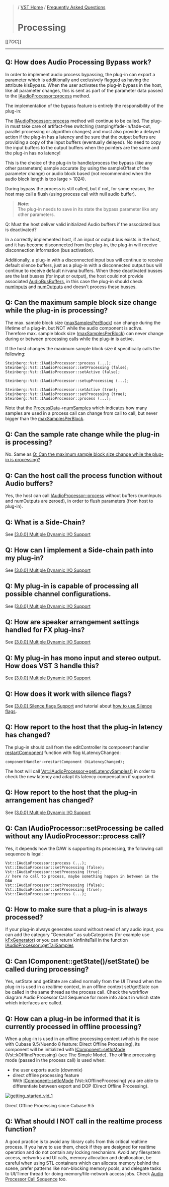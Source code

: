 >/ [VST Home](/Index.md) / [Frequently Asked Questions](../FAQ/Index.md)
>
># Processing

[[_TOC_]]

---

## Q: How does Audio Processing Bypass work?

In order to implement audio process bypassing, the plug-in can export a parameter which is additionally and exclusively flagged as having the attribute kIsBypass. When the user activates the plug-in bypass in the host, like all parameter changes, this is sent as part of the parameter data passed to the [IAudioProcessor::process](https://steinbergmedia.github.io/vst3_doc/vstinterfaces/classSteinberg_1_1Vst_1_1IAudioProcessor.html#a6b98eb31cf38ba96a28b303c13c64e13) method.

The implementation of the bypass feature is entirely the responsibility of the plug-in:

The [IIAudioProcessor::process](https://steinbergmedia.github.io/vst3_doc/vstinterfaces/classSteinberg_1_1Vst_1_1IAudioProcessor.html#a6b98eb31cf38ba96a28b303c13c64e13) method will continue to be called. The plug-in must take care of artifact-free switching (ramping/fade-in/fade-out, parallel processing or algorithm changes) and must also provide a delayed action if the plug-in has a latency and be sure that the output buffers are providing a copy of the input buffers (eventually delayed). No need to copy the input buffers to the output buffers when the pointers are the same and the plug-in has no latency!

This is the choice of the plug-in to handle/process the bypass (like any other parameters) sample accurate (by using the sampleOffset of the parameter change) or audio block based (not recommended when the audio block length is too large > 1024).

During bypass the process is still called, but if not, for some reason, the host may call a flush (using process call with null audio buffer).

>***Note:***<br>
>The plug-in needs to save in its state the bypass parameter like any other parameters.

Q: Must the host deliver valid initialized Audio buffers if the associated bus is deactivated?

In a correctly implemented host, if an input or output bus exists in the host, and it has become disconnected from the plug-in, the plug-in will receive disconnection information (bus activation).

Additionally, a plug-in with a disconnected input bus will continue to receive default silence buffers, just as a plug-in with a disconnected output bus will continue to receive default nirvana buffers. When these deactivated busses are the last busses (for input or output), the host could not provide associated [AudioBusBuffers](https://steinbergmedia.github.io/vst3_doc/vstinterfaces/structSteinberg_1_1Vst_1_1AudioBusBuffers.html), in this case the plug-in should check [numInputs](https://steinbergmedia.github.io/vst3_doc/vstinterfaces/structSteinberg_1_1Vst_1_1ProcessData.html#a852a74fc4e461ef086bac048313d2de9) and [numOutputs](https://steinbergmedia.github.io/vst3_doc/vstinterfaces/structSteinberg_1_1Vst_1_1ProcessData.html#a1338255f88bad5cf4fb714c71f92b61a) and doesn't process these busses.

## Q: Can the maximum sample block size change while the plug-in is processing?

The max. sample block size ([maxSamplesPerBlock](https://steinbergmedia.github.io/vst3_doc/vstinterfaces/structSteinberg_1_1Vst_1_1ProcessSetup.html#a41cd06a0c942a1b3f283092b893d0de3)) can change during the lifetime of a plug-in, but NOT while the audio component is active. Therefore max. sample block size ([maxSamplesPerBlock](https://steinbergmedia.github.io/vst3_doc/vstinterfaces/structSteinberg_1_1Vst_1_1ProcessSetup.html#a41cd06a0c942a1b3f283092b893d0de3)) can never change during or between processing calls while the plug-in is active.

If the host changes the maximum sample block size it specifically calls the following:

```
Steinberg::Vst::IAudioProcessor::process (...);
Steinberg::Vst::IAudioProcessor::setProcessing (false);
Steinberg::Vst::IAudioProcessor::setActive (false);
 
Steinberg::Vst::IAudioProcessor::setupProcessing (...);
 
Steinberg::Vst::IAudioProcessor::setActive (true);
Steinberg::Vst::IAudioProcessor::setProcessing (true);
Steinberg::Vst::IAudioProcessor::process (...);
```

Note that the [ProcessData](https://steinbergmedia.github.io/vst3_doc/vstinterfaces/structSteinberg_1_1Vst_1_1ProcessData.html)->[numSamples](https://steinbergmedia.github.io/vst3_doc/vstinterfaces/structSteinberg_1_1Vst_1_1ProcessData.html#aeb42971a4bd34d7baa27cff8d7e3cf26) which indicates how many samples are used in a process call can change from call to call, but never bigger than the [maxSamplesPerBlock](https://steinbergmedia.github.io/vst3_doc/vstinterfaces/structSteinberg_1_1Vst_1_1ProcessSetup.html#a41cd06a0c942a1b3f283092b893d0de3).

## Q: Can the sample rate change while the plug-in is processing?

No. Same as [Q: Can the maximum sample block size change while the plug-in is processing?](#q-can-the-maximum-sample-block-size-change-while-the-plug-in-is-processing)

## Q: Can the host call the process function without Audio buffers?

Yes, the host can call [IAudioProcessor::process](https://steinbergmedia.github.io/vst3_doc/vstinterfaces/classSteinberg_1_1Vst_1_1IAudioProcessor.html#a6b98eb31cf38ba96a28b303c13c64e13) without buffers (numInputs and numOutputs are zeroed), in order to flush parameters (from host to plug-in).

## Q: What is a Side-Chain?

See [[3.0.0] Multiple Dynamic I/O Support](../Technical+Documentation/Change+History/3.0.0/Multiple+Dynamic+IO.md)

## Q: How can I implement a Side-chain path into my plug-in?

See [[3.0.0] Multiple Dynamic I/O Support](../Technical+Documentation/Change+History/3.0.0/Multiple+Dynamic+IO.md)

## Q: My plug-in is capable of processing all possible channel configurations.

See [[3.0.0] Multiple Dynamic I/O Support](../Technical+Documentation/Change+History/3.0.0/Multiple+Dynamic+IO.md)

## Q: How are speaker arrangement settings handled for FX plug-ins?

See [[3.0.0] Multiple Dynamic I/O Support](../Technical+Documentation/Change+History/3.0.0/Multiple+Dynamic+IO.md)

## Q: My plug-in has mono input and stereo output. How does VST 3 handle this?

See [[3.0.0] Multiple Dynamic I/O Support](../Technical+Documentation/Change+History/3.0.0/Multiple+Dynamic+IO.md)

## Q: How does it work with silence flags?

See [[3.0.0] Silence flags Support](../Technical+Documentation/Change+History/3.0.0/Silence+flags.md) and tutorial about [how to use Silence flags](../Tutorials/How+to+use+the+silence+flags.md).

## Q: How report to the host that the plug-in latency has changed?

The plug-in should call from the editController its component handler [restartComponent](https://steinbergmedia.github.io/vst3_doc/vstinterfaces/classSteinberg_1_1Vst_1_1IComponentHandler.html#a1f283573728cf0807224c5ebdf3ec3a6) function with flag kLatencyChanged:

```
componentHandler->restartComponent (kLatencyChanged);
```

The host will call [Vst::IAudioProcessor->getLatencySamples()](https://steinbergmedia.github.io/vst3_doc/vstinterfaces/classSteinberg_1_1Vst_1_1IAudioProcessor.html#af8884671ccefe68e0a86e72413a0fcf8) in order to check the new latency and adapt its latency compensation if supported.

## Q: How report to the host that the plug-in arrangement has changed?

See [[3.0.0] Multiple Dynamic I/O Support](../Technical+Documentation/Change+History/3.0.0/Multiple+Dynamic+IO.md)

## Q: Can IAudioProcessor::setProcessing be called without any IAudioProcessor::process call?

Yes, it depends how the DAW is supporting its processing, the following call sequence is legal:

```
Vst::IAudioProcessor::process (...);
Vst::IAudioProcessor::setProcessing (false);
Vst::IAudioProcessor::setProcessing (true);
// here no call to process, maybe something happen in between in the DAW
Vst::IAudioProcessor::setProcessing (false);
Vst::IAudioProcessor::setProcessing (true);
Vst::IAudioProcessor::process (...);
```

## Q: How to make sure that a plug-in is always processed?

If your plug-in always generates sound without need of any audio input, you can add the category "Generator" as subCategories (for example use [kFxGenerator](https://steinbergmedia.github.io/vst3_doc/vstinterfaces/group__plugType.html#ga09060af560cf34b87e14d5dbd839ad52)) or you can return kInfiniteTail in the function [IAudioProcessor::getTailSamples](https://steinbergmedia.github.io/vst3_doc/vstinterfaces/classSteinberg_1_1Vst_1_1IAudioProcessor.html#abb6b16a66b2356a4038a778b815dbbf3)

## Q: Can IComponent::getState()/setState() be called during processing?

Yes, setState and getState are called normally from the UI Thread when the plug-in is used in a realtime context, in an offline context set/getState can be called in the same thread as the process call. Check the workflow diagram Audio Processor Call Sequence for more info about in which state which interfaces are called.

## Q: How can a plug-in be informed that it is currently processed in offline processing?

When a plug-in is used in an offline processing context (which is the case with Cubase 9.5/Nuendo 8 feature: Direct Offline Processing), its component will be initialized with [IComponent::setIoMode](https://steinbergmedia.github.io/vst3_doc/vstinterfaces/classSteinberg_1_1Vst_1_1IComponent.html#a4618e7358890d549f990010bea4a4137) (Vst::kOfflineProcessing) (see The Simple Mode).
The offline processing mode (passed in the process call) is used when:

- the user exports audio (downmix)
- direct offline processing feature <br>
With [IComponent::setIoMode](https://steinbergmedia.github.io/vst3_doc/vstinterfaces/classSteinberg_1_1Vst_1_1IComponent.html#a4618e7358890d549f990010bea4a4137) (Vst::kOfflineProcessing) you are able to differentiate between export and DOP (Direct Offline Processing).

[![getting_started_vid_1](https://i.ytimg.com/vi/62yMkHRfd2I/maxresdefault.jpg)](https://www.youtube.com/watch?v=62yMkHRfd2I)


Direct Offline Processing since Cubase 9.5

## Q: What should I NOT call in the realtime process function?

A good practice is to avoid any library calls from this critical realtime process. If you have to use them, check if they are designed for realtime operation and do not contain any locking mechanism. Avoid any filesystem access, networks and UI calls, memory allocation and deallocation, be careful when using STL containers which can allocate memory behind the scene, prefer patterns like non-blocking memory pools, and delegate tasks to UI/Timer thread for doing memory/file-network access jobs. Check [Audio Processor Call Sequence](https://developer.steinberg.help/display/VST/Audio+Processor+Call+Sequence) too.

